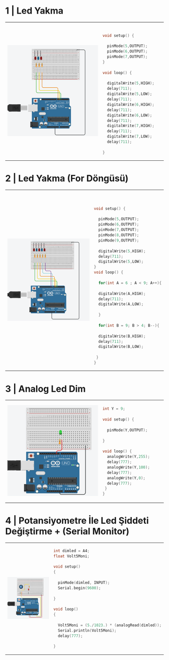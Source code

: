 # 1 | Led Yakma  

<table>
  <tr>
     <td width="60%">
       <p align="center"> <img src="README/1.png" ></img>
    </td>
    <td width="50%"> 
      
```c++
    
void setup() {

  pinMode(5,OUTPUT);
  pinMode(6,OUTPUT);
  pinMode(7,OUTPUT);
}

void loop() {

  digitalWrite(5,HIGH);
  delay(711);
  digitalWrite(5,LOW);
  delay(711);
  digitalWrite(6,HIGH);
  delay(711);
  digitalWrite(6,LOW);
  delay(711);
  digitalWrite(7,HIGH);
  delay(711);
  digitalWrite(7,LOW);
  delay(711);

}
```
    
  </td>
  </tr>
</table>

# 2 | Led Yakma (For Döngüsü)

<table>
  <tr>
     <td width="60%">
       <p align="center"> <img src="README/2.png"></img>
    </td>
    <td width="50%"> 
      
```c++


void setup() {

  pinMode(5,OUTPUT);
  pinMode(6,OUTPUT);
  pinMode(7,OUTPUT);
  pinMode(8,OUTPUT);
  pinMode(9,OUTPUT);
  
  digitalWrite(5,HIGH);
  delay(711);
  digitalWrite(5,LOW);
}
void loop() {
  
  for(int A = 6 ; A < 9; A++){

  digitalWrite(A,HIGH);
  delay(711);
  digitalWrite(A,LOW);

  }

  for(int B = 9; B > 4; B--){
  
  digitalWrite(B,HIGH);
  delay(711);
  digitalWrite(B,LOW);
    
 }
}

```
  </td>
  </tr>
</table>

# 3 | Analog Led Dim  

<table>
  <tr>
     <td width="60%">
       <p align="center"> <img src="README/3.png" ></img>
    </td>
    <td width="50%"> 
      
```c++
int Y = 9;

void setup() {
 
  pinMode(Y,OUTPUT);

}

void loop() {
  analogWrite(Y,255);
  delay(777);
  analogWrite(Y,100);
  delay(777);
  analogWrite(Y,0);
  delay(777);
 }
}
```
    
  </td>
  </tr>
</table>


# 4 | Potansiyometre İle Led Şiddeti Değiştirme + (Serial Monitor)
<table>
  <tr>
     <td width="60%">
       <p align="center"> <img src="README/4.png" ></img>
    </td>
    <td width="50%"> 
      
```c++
int dimled = A4;
float Volt5Moni;

void setup()
{

  pinMode(dimled, INPUT);
  Serial.begin(9600);

}

void loop()
{

  Volt5Moni = (5./1023.) * (analogRead(dimled));
  Serial.println(Volt5Moni);
  delay(777);

}

```
    
  </td>
  </tr>
</table>
